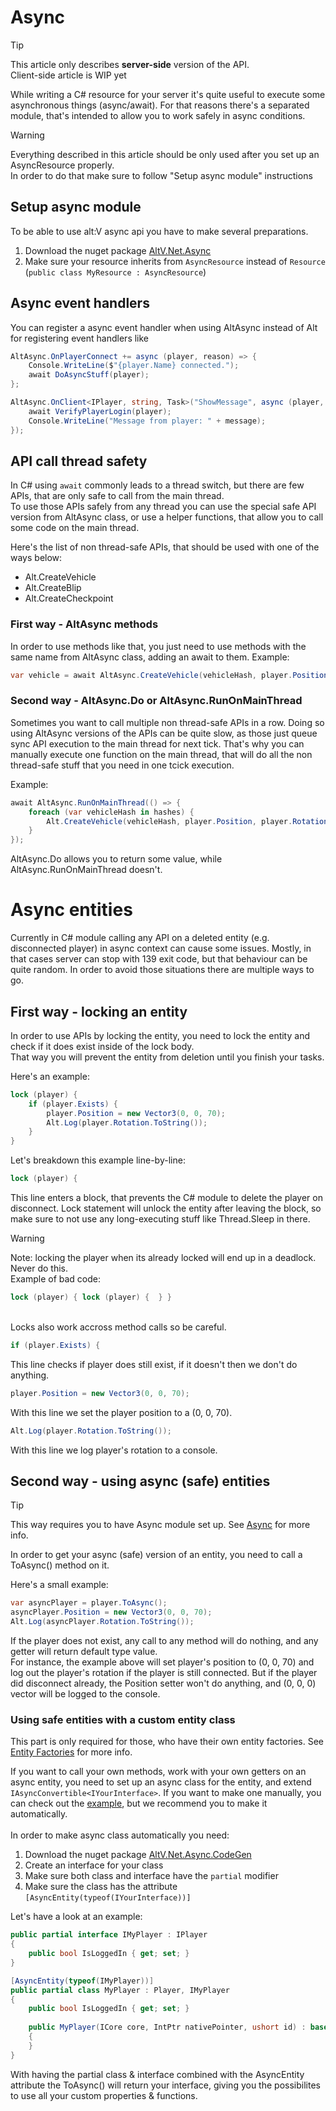 # Async

> [!TIP]
> This article only describes **server-side** version of the API.<br>
> Client-side article is WIP yet

While writing a C# resource for your server it's quite useful to execute some asynchronous things (async/await).
For that reasons there's a separated module, that's intended to allow you to work safely in async conditions.

> [!WARNING]
> Everything described in this article should be only used after you set up an AsyncResource properly.<br>
> In order to do that make sure to follow "Setup async module" instructions

## Setup async module

To be able to use alt:V async api you have to make several preparations.

1. Download the nuget package [AltV.Net.Async](https://www.nuget.org/packages/AltV.Net.Async/)
2. Make sure your resource inherits from `AsyncResource` instead of `Resource` (`public class MyResource : AsyncResource`)

## Async event handlers

You can register a async event handler when using AltAsync instead of Alt for registering event handlers like

```cs
AltAsync.OnPlayerConnect += async (player, reason) => {
    Console.WriteLine($"{player.Name} connected.");
    await DoAsyncStuff(player);
};

AltAsync.OnClient<IPlayer, string, Task>("ShowMessage", async (player, message) => {
    await VerifyPlayerLogin(player);
    Console.WriteLine("Message from player: " + message);
});
```

## API call thread safety

In C# using `await` commonly leads to a thread switch, but there are few APIs, that are only safe to call from the main thread.<br>
To use those APIs safely from any thread you can use the special safe API version from AltAsync class, or use a helper functions, that allow you to call some code on the main thread.

Here's the list of non thread-safe APIs, that should be used with one of the ways below:
* Alt.CreateVehicle
* Alt.CreateBlip
* Alt.CreateCheckpoint

### First way - AltAsync methods

In order to use methods like that, you just need to use methods with the same name from AltAsync class, adding an await to them.
Example:
```cs
var vehicle = await AltAsync.CreateVehicle(vehicleHash, player.Position, player.Rotation)
```

### Second way - AltAsync.Do or AltAsync.RunOnMainThread

Sometimes you want to call multiple non thread-safe APIs in a row.
Doing so using AltAsync versions of the APIs can be quite slow, as those just queue sync API execution to the main thread for next tick.
That's why you can manually execute one function on the main thread, that will do all the non thread-safe stuff that you need in one tcick execution.

Example:
```cs
await AltAsync.RunOnMainThread(() => {
    foreach (var vehicleHash in hashes) {
        Alt.CreateVehicle(vehicleHash, player.Position, player.Rotation);
    }
});
```

AltAsync.Do allows you to return some value, while AltAsync.RunOnMainThread doesn't.

# Async entities

Currently in C# module calling any API on a deleted entity (e.g. disconnected player) in async context can cause some issues.
Mostly, in that cases server can stop with 139 exit code, but that behaviour can be quite random.
In order to avoid those situations there are multiple ways to go.

## First way - locking an entity

In order to use APIs by locking the entity, you need to lock the entity and check if it does exist inside of the lock body.<br>
That way you will prevent the entity from deletion until you finish your tasks.

Here's an example:

```cs
lock (player) {
    if (player.Exists) {
        player.Position = new Vector3(0, 0, 70);
        Alt.Log(player.Rotation.ToString());
    }
}
```

Let's breakdown this example line-by-line:

```cs
lock (player) {
```
This line enters a block, that prevents the C# module to delete the player on disconnect.
Lock statement will unlock the entity after leaving the block, so make sure to not use any long-executing stuff like Thread.Sleep in there.


> [!WARNING]
> Note: locking the player when its already locked will end up in a deadlock. Never do this.<br>
> Example of bad code:
> ```cs
> lock (player) { lock (player) {  } }
> ```
> <br>
> Locks also work accross method calls so be careful.


```cs
if (player.Exists) {
```
This line checks if player does still exist, if it doesn't then we don't do anything.

```cs
player.Position = new Vector3(0, 0, 70);
```
With this line we set the player position to a (0, 0, 70).

```cs
Alt.Log(player.Rotation.ToString());
```
With this line we log player's rotation to a console.

## Second way - using async (safe) entities

> [!TIP]
> This way requires you to have Async module set up. See [Async](async.md) for more info.

In order to get your async (safe) version of an entity, you need to call a ToAsync() method on it.

Here's a small example:
```cs
var asyncPlayer = player.ToAsync();
asyncPlayer.Position = new Vector3(0, 0, 70);
Alt.Log(asyncPlayer.Rotation.ToString());
```

If the player does not exist, any call to any method will do nothing, and any getter will return default type value.<br>
For instance, the example above will set player's position to (0, 0, 70) and log out the player's rotation if the player is still connected.
But if the player did disconnect already, the Position setter won't do anything, and (0, 0, 0) vector will be logged to the console.

### Using safe entities with a custom entity class

This part is only required for those, who have their own entity factories. See [Entity Factories](entity-factories.md) for more info.

If you want to call your own methods, work with your own getters on an async entity, you need to set up an async class for the entity, and extend `IAsyncConvertible<IYourInterface>`.
If you want to make one manually, you can check out the [example](https://github.com/FabianTerhorst/coreclr-module/blob/e681349d3452765ae6b6cf053ff14c3b5e8dc019/api/AltV.Net.Example/MyPlayer.cs#L15), but we recommend you to make it automatically.<br><br>
In order to make async class automatically you need:

1. Download the nuget package [AltV.Net.Async.CodeGen](https://www.nuget.org/packages/AltV.Net.Async.CodeGen/)
2. Create an interface for your class
3. Make sure both class and interface have the `partial` modifier
4. Make sure the class has the attribute `[AsyncEntity(typeof(IYourInterface))]`


Let's have a look at an example:

```cs
public partial interface IMyPlayer : IPlayer
{
    public bool IsLoggedIn { get; set; }
}

[AsyncEntity(typeof(IMyPlayer))]
public partial class MyPlayer : Player, IMyPlayer
{
    public bool IsLoggedIn { get; set; }
    
    public MyPlayer(ICore core, IntPtr nativePointer, ushort id) : base(core, nativePointer, id)
    {
    }
}
```

With having the partial class & interface combined with the AsyncEntity attribute the ToAsync() will return your interface, giving you the possibilites to use all your custom properties & functions.